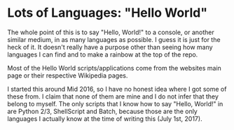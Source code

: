 # Lots of Languages: "Hello World"

The whole point of this is to say "Hello, World!" to a console, or another similar medium, in as many languages as possible. I guess it is just for the heck of it. It doesn't really have a purpose other than seeing how many languages I can find and to make a rainbow at the top of the repo.

Most of the Hello World scripts/applications come from the websites main page or their respective Wikipedia pages.

I started this around Mid 2016, so I have no honest idea where I got some of these from. I claim that none of them are mine and I do not infer that they belong to myself. The only scripts that I know how to say "Hello, World!" in are Python 2/3, ShellScript and Batch, because those are the only languages I actually know at the time of writing this (July 1st, 2017).
